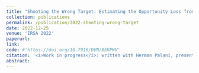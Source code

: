 ```yaml
---
title: "Shooting the Wrong Target: Estimating the Opportunity Loss from Inclusion Errors in Social Assistance Program" 
collection: publications
permalink: /publication/2022-shooting-wrong-target
date: 2022-12-25
venue: 'IRSA 2022'
paperurl:
link: 
code: #'https://doi.org/10.7910/DVN/BEKPWV'
citation: '<i>Work in progress</i>: written with Herman Palani, presented at The 17th Indonesian Regional Science Association (IRSA) International Conference, 2022'
abstract:
---
```


